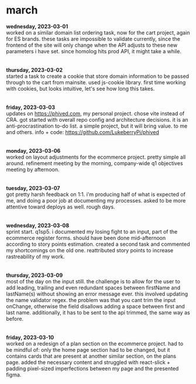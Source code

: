# march

**wednesday, 2023-03-01**
<br>
worked on a similar domain list ordering task, now for the cart project, again for ES brands. these tasks are impossible to validate currently, since the frontend of the site will only change when the API adjusts to these new parameters i have set. since homolog hits prod API, it might take a while.
<br>
<br>
<br>
**thursday, 2023-03-02**
<br>
started a task to create a cookie that store domain information to be passed through to the cart from mainsite. used js-cookie library. first time working with cookies, but looks intuitive, let's see how long this takes.
<br>
<br>
<br>
**friday, 2023-03-03**
<br>
updates on https://phived.com, my personal project. chose vite instead of CRA. got started with overall repo config and architecture decisions. it is an anti-procrastination to-do list. a simple project, but it will bring value. to me and others. info + code: https://github.com/LukeberryPi/phived
<br>
<br>
<br>
**monday, 2023-03-06**
<br>
worked on layout adjustments for the ecommerce project. pretty simple all around. refinement meeting by the morning, company-wide q1 objectives meeting by afternoon.
<br>
<br>
<br>
**tuesday, 2023-03-07**
<br>
got pretty harsh feedback on 1:1. i'm producing half of what is expected of me, and doing a poor job at documenting my processes. asked to be more attentive toward deploys as well. rough days.
<br>
<br>
<br>
**wednesday, 2023-03-08**
<br>
sprint start. q1sp5. i documented my losing fight to an input, part of the ecommerce register forms. should have been done mid-afternoon according to story points estimation. created a second task and commented my shortcomings on the old one. reattributed story points to increase rastreability of my work.
<br>
<br>
<br>
**thursday, 2023-03-09**
<br>
most of the day on the input still. the challenge is to allow for the user to add leading, trailing and even redundant spaces between firstName and lastName(s) without showing an error message ever. this involved updating the name validator regex. the problem was that you cant trim the input onChange, otherwise the field disallows adding a space between first and last name. additionally, it has to be sent to the api trimmed, the same way as before.
<br>
<br>
<br>
**friday, 2023-03-10**
<br>
worked on a redesign of a plan section on the ecommerce project. had to be mindful of: only the home page section had to be changed, but it contains cards that are present at another similar section, on the plans page. added the necessary content and struggled with react-slick + padding pixel-sized imperfections between my page and the presented figma.
<br>
<br>
<br>
